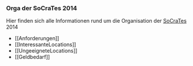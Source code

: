 ### Orga der SoCraTes 2014

Hier finden sich alle Informationen rund um die Organisation der [SoCraTes](/wiki/global/socrates) 2014

* [[Anforderungen]]
* [[InteressanteLocations]]
* [[UngeeigneteLocations]]
* [[Geldbedarf]]